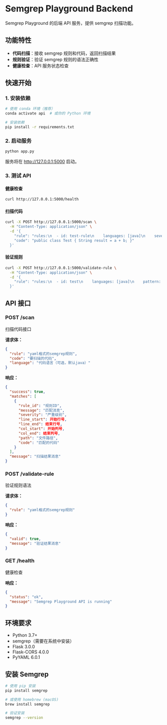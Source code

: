 # Semgrep Playground Backend

Semgrep Playground 的后端 API 服务，提供 semgrep 扫描功能。

## 功能特性

- **代码扫描**：接收 semgrep 规则和代码，返回扫描结果
- **规则验证**：验证 semgrep 规则的语法正确性
- **健康检查**：API 服务状态检查

## 快速开始

### 1. 安装依赖

```bash
# 使用 conda 环境（推荐）
conda activate api  # 或你的 Python 环境

# 安装依赖
pip install -r requirements.txt
```

### 2. 启动服务

```bash
python app.py
```

服务将在 http://127.0.0.1:5000 启动。

### 3. 测试 API

#### 健康检查
```bash
curl http://127.0.0.1:5000/health
```

#### 扫描代码
```bash
curl -X POST http://127.0.0.1:5000/scan \
  -H "Content-Type: application/json" \
  -d '{
    "rule": "rules:\n  - id: test-rule\n    languages: [java]\n    severity: ERROR\n    message: Test rule\n    pattern: \"$X + $Y\"",
    "code": "public class Test { String result = a + b; }"
  }'
```

#### 验证规则
```bash
curl -X POST http://127.0.0.1:5000/validate-rule \
  -H "Content-Type: application/json" \
  -d '{
    "rule": "rules:\n  - id: test\n    languages: [java]\n    pattern: test"
  }'
```

## API 接口

### POST /scan
扫描代码接口

**请求体：**
```json
{
  "rule": "yaml格式的semgrep规则",
  "code": "要扫描的代码",
  "language": "代码语言（可选，默认java）"
}
```

**响应：**
```json
{
  "success": true,
  "matches": [
    {
      "rule_id": "规则ID",
      "message": "匹配消息",
      "severity": "严重级别",
      "line_start": 开始行号,
      "line_end": 结束行号,
      "col_start": 开始列号,
      "col_end": 结束列号,
      "path": "文件路径",
      "code": "匹配的代码"
    }
  ],
  "message": "扫描结果消息"
}
```

### POST /validate-rule
验证规则语法

**请求体：**
```json
{
  "rule": "yaml格式的semgrep规则"
}
```

**响应：**
```json
{
  "valid": true,
  "message": "验证结果消息"
}
```

### GET /health
健康检查

**响应：**
```json
{
  "status": "ok",
  "message": "Semgrep Playground API is running"
}
```

## 环境要求

- Python 3.7+
- semgrep（需要在系统中安装）
- Flask 3.0.0
- Flask-CORS 4.0.0
- PyYAML 6.0.1

## 安装 Semgrep

```bash
# 使用 pip 安装
pip install semgrep

# 或使用 homebrew (macOS)
brew install semgrep

# 验证安装
semgrep --version
```